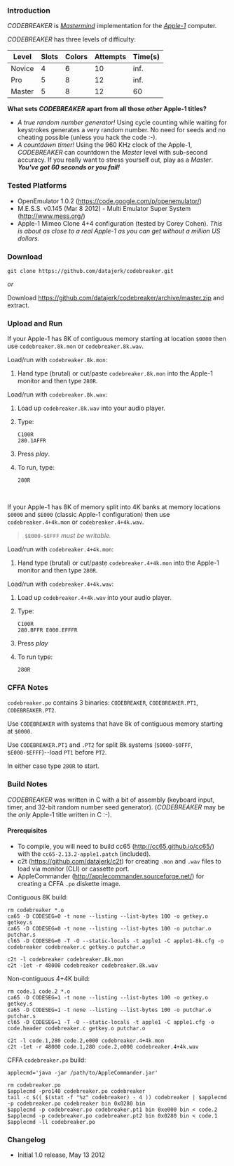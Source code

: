 ### Introduction

*CODEBREAKER* is [*Mastermind*](http://en.wikipedia.org/wiki/Mastermind_%28board_game%29) implementation for the [*Apple-1*](http://en.wikipedia.org/wiki/Apple_I) computer.

*CODEBREAKER* has three levels of difficulty:

| Level  | Slots | Colors | Attempts | Time(s) |
|--------|-------|--------|----------|---------|
| Novice | 4     | 6      | 10       | inf.    |
| Pro    | 5     | 8      | 12       | inf.    |
| Master | 5     | 8      | 12       | 60      |

**What sets *CODEBREAKER* apart from all those *other* Apple-1 titles?**

* *A true random number generator!*  Using cycle counting while waiting for keystrokes generates a very random number.  No need for seeds and no cheating possible (unless you hack the code :-).
* *A countdown timer!*  Using the 960 KHz clock of the Apple-1, *CODEBREAKER* can countdown the *Master* level with sub-second accuracy.  If you really want to stress yourself out, play as a *Master*.  ***You've got 60 seconds or you fail!***


### Tested Platforms

* OpenEmulator 1.0.2 (<https://code.google.com/p/openemulator/>)
* M.E.S.S. v0.145 (Mar  8 2012) - Multi Emulator Super System (<http://www.mess.org/>)
* Apple-1 Mimeo Clone 4+4 configuration (tested by Corey Cohen).  *This is about as close to a real Apple-1 as you can get without a million US dollars.*


### Download

```
git clone https://github.com/datajerk/codebreaker.git
```

*or*

Download <https://github.com/datajerk/codebreaker/archive/master.zip> and extract.


### Upload and Run

If your Apple-1 has 8K of contiguous memory starting at location `$0000` then use `codebreaker.8k.mon` or `codebreaker.8k.wav`.

Load/run with `codebreaker.8k.mon`:

1.  Hand type (brutal) or cut/paste `codebreaker.8k.mon` into the Apple-1 monitor and then type `280R`.

Load/run with `codebreaker.8k.wav`:

1.  Load up `codebreaker.8k.wav` into your audio player.

2.  Type:

	```
	C100R
	280.1AFFR 
	```
	
3.  Press *play*.

4.  To run, type:

	```
	280R
	```

<br>

If your Apple-1 has 8K of memory split into 4K banks at memory locations `$0000` and `$E000` (classic Apple-1 configuration) then use `codebreaker.4+4k.mon` or `codebreaker.4+4k.wav`.

> `$E000-$EFFF` *must be writable.*

Load/run with `codebreaker.4+4k.mon`:

1.  Hand type (brutal) or cut/paste `codebreaker.4+4k.mon` into the Apple-1 monitor and then type `280R`.

Load/run with `codebreaker.4+4k.wav`:

1.  Load up `codebreaker.4+4k.wav` into your audio player.

2.  Type:

	```
	C100R
	280.BFFR E000.EFFFR
	```
	
3.  Press *play*

4.  To run type:

	```
	280R
	```


### CFFA Notes

`codebreaker.po` contains 3 binaries: `CODEBREAKER`, `CODEBREAKER.PT1`, `CODEBREAKER.PT2`.

Use `CODEBREAKER` with systems that have 8k of contiguous memory starting at `$0000`.

Use `CODEBREAKER.PT1` and `.PT2` for split 8k systems (`$0000-$0FFF`, `$E000-$EFFF`)--load `PT1` before `PT2`.

In either case type `280R` to start.


### Build Notes

*CODEBREAKER* was written in C with a bit of assembly (keyboard input, timer, and 32-bit random number seed generator).  (*CODEBREAKER* may be the *only* Apple-1 title written in C :-).  

#### Prerequisites

* To compile, you will need to build cc65 (<http://cc65.github.io/cc65/>) with the `cc65-2.13.2-apple1.patch` (included).
* c2t (<https://github.com/datajerk/c2t>) for creating `.mon` and `.wav` files to load via monitor (CLI) or cassette port.
* AppleCommander (<http://applecommander.sourceforge.net/>) for creating a CFFA `.po` diskette image.

Contiguous 8K build:

```
rm codebreaker *.o
ca65 -D CODESEG=0 -t none --listing --list-bytes 100 -o getkey.o getkey.s 
ca65 -D CODESEG=0 -t none --listing --list-bytes 100 -o putchar.o putchar.s 
cl65 -D CODESEG=0 -T -O --static-locals -t apple1 -C apple1-8k.cfg -o codebreaker codebreaker.c getkey.o putchar.o

c2t -l codebreaker codebreaker.8k.mon
c2t -1et -r 48000 codebreaker codebreaker.8k.wav
```

Non-contiguous 4+4K build:

```
rm code.1 code.2 *.o 
ca65 -D CODESEG=1 -t none --listing --list-bytes 100 -o getkey.o getkey.s 
ca65 -D CODESEG=1 -t none --listing --list-bytes 100 -o putchar.o putchar.s 
cl65 -D CODESEG=1 -T -O --static-locals -t apple1 -C apple1.cfg -o code.header codebreaker.c getkey.o putchar.o

c2t -l code.1,280 code.2,e000 codebreaker.4+4k.mon
c2t -1et -r 48000 code.1,280 code.2,e000 codebreaker.4+4k.wav

```

CFFA `codebreaker.po` build:

```
applecmd='java -jar /path/to/AppleCommander.jar'

rm codebreaker.po
$applecmd -pro140 codebreaker.po codebreaker
tail -c $(( $(stat -f "%z" codebreaker) - 4 )) codebreaker | $applecmd -p codebreaker.po codebreaker bin 0x0280 bin
$applecmd -p codebreaker.po codebreaker.pt1 bin 0xe000 bin < code.2
$applecmd -p codebreaker.po codebreaker.pt2 bin 0x0280 bin < code.1
$applecmd -ll codebreaker.po 
```


### Changelog

* Initial 1.0 release, May 13 2012
